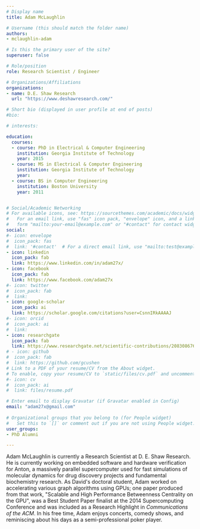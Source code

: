 ```yaml
---
# Display name
title: Adam McLaughlin

# Username (this should match the folder name)
authors:
- mclaughlin-adam

# Is this the primary user of the site?
superuser: false

# Role/position
role: Research Scientist / Engineer

# Organizations/Affiliations
organizations:
- name: D.E. Shaw Research
  url: "https://www.deshawresearch.com/"

# Short bio (displayed in user profile at end of posts)
#bio: 

# interests:

education:
  courses:
  - course: PhD in Electrical & Computer Engineering
    institution: Georgia Institute of Technology
    year: 2015
  - course: MS in Electrical & Computer Engineering
    institution: Georgia Institute of Technology
    year: 
  - course: BS in Computer Engineering
    institution: Boston University
    year: 2011


# Social/Academic Networking
# For available icons, see: https://sourcethemes.com/academic/docs/widgets/#icons
#   For an email link, use "fas" icon pack, "envelope" icon, and a link in the
#   form "mailto:your-email@example.com" or "#contact" for contact widget.
social:
#- icon: envelope
#  icon_pack: fas
#  link: '#contact'  # For a direct email link, use "mailto:test@example.org".
- icon: linkedin
  icon_pack: fab
  link: https://www.linkedin.com/in/adam27x/
- icon: facebook
  icon_pack: fab
  link: https://www.facebook.com/adam27x
#- icon: twitter
#  icon_pack: fab
#  link: 
- icon: google-scholar
  icon_pack: ai
  link: https://scholar.google.com/citations?user=CsnnIRkAAAAJ
#- icon: orcid
#  icon_pack: ai
#  link: 
- icon: researchgate
  icon_pack: fab
  link: https://www.researchgate.net/scientific-contributions/2083086762_Adam_McLaughlin
# - icon: github
#  icon_pack: fab
#  link: https://github.com/gcushen
# Link to a PDF of your resume/CV from the About widget.
# To enable, copy your resume/CV to `static/files/cv.pdf` and uncomment the lines below.  
#- icon: cv
#  icon_pack: ai
#  link: files/resume.pdf

# Enter email to display Gravatar (if Gravatar enabled in Config)
email: "adam27x@gmail.com"
  
# Organizational groups that you belong to (for People widget)
#   Set this to `[]` or comment out if you are not using People widget.  
user_groups:
- PhD Alumni

---
```


Adam McLaughlin is currently a Research Scientist at D. E. Shaw Research. He is currently working on embedded software and hardware verification for Anton, a massively parallel supercomputer used for fast simulations of molecular dynamics for drug discovery projects and fundamental biochemistry research. As David's doctoral student, Adam worked on accelerating various graph algorithms using GPUs; one paper produced from that work, "Scalable and High Performance Betweenness Centrality on the GPU", was a Best Student Paper finalist at the 2014 Supercomputing Conference and was included as a Research Highlight in _Communications of the ACM_. In his free time, Adam enjoys concerts, comedy shows, and reminiscing about his days as a semi-professional poker player.
